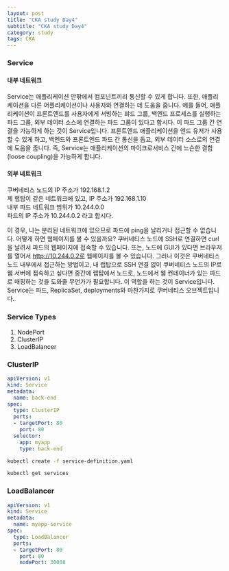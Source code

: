 ```yaml
---
layout: post
title: "CKA study Day4"
subtitle: "CKA study Day4"
category: study
tags: CKA
---
```


### Service
#### 내부 네트워크
Service는 애플리케이션 안팎에서 컴포넌트끼리 통신할 수 있게 합니다. 또한, 애플리케이션을 다른 어플리케이션이나 사용자와 연결하는 데 도움을 줍니다. 예를 들어, 애플리케이션이 프론트엔드를 사용자에게 서빙하는 퍄드 그룹, 백엔드 프로세스를 실행하는 파드 그룹, 외부 데이터 소스에 연결하는 파드 그룹이 있다고 합시다. 이 파드 그룹 간 연결을 가능하게 하는 것이 Service입니다. 프론트엔드 애플리케이션을 엔드 유저가 사용할 수 있게 하고, 백엔드와 프론트엔드 파드 간 통신을 돕고, 외부 데이터 소스로의 연결에 도움을 줍니다. 즉, Service는 애플리케이션의 마이크로서비스 간에 느슨한 결합(loose coupling)을 가능하게 합니다.

#### 외부 네트워크
쿠버네티스 노드의 IP 주소가 192.168.1.2<br>
제 랩탑이 같은 네트워크에 있고, IP 주소가 192.168.1.10<br>
내부 파드 네트워크 범위가 10.244.0.0<br>
파드의 IP 주소가 10.244.0.2 라고 합시다.<br>

이 경우, 나는 분리된 네트워크에 있으므로 파드에 ping을 날리거나 접근할 수 없습니다. 어떻게 하면 웹페이지를 볼 수 있을까요? 쿠버네티스 노드에 SSH로 연결하면 curl을 날려서 파드의 웹페이지에 접속할 수 있습니다. 또는, 노드에 GUI가 있다면 브라우저를 열어서 http://10.244.0.2로 웹페이지를 볼 수 있습니다. 그러나 이것은 쿠버네티스 노드 내부에서 접근하는 방법이고, 내 랩탑으로 SSH 연결 없이 쿠버네티스 노드의 IP로 웹 서버에 접속하고 싶다면 중간에 랩탑에서 노드로, 노드에서 웹 컨테이너가 있는 파드로 매핑하는 것을 도와줄 무언가가 필요합니다. 이 역할을 하는 것이 Service입니다. Service는 파드, ReplicaSet, deployments와 마찬가지로 쿠버네티스 오브젝트입니다.

### Service Types
1. NodePort
2. ClusterIP
3. LoadBalancer 

### ClusterIP
```yaml
apiVersion: v1
kind: Service
metadata:
  name: back-end
spec:
  type: ClusterIP
  ports:
  - targetPort: 80
    port: 80
  selector:
    app: myapp
    type: back-end
```

```bash
kubectl create -f service-definition.yaml
```

```bash
kubectl get services
```

### LoadBalancer
```yaml
apiVersion: v1
kind: Service
metadata:
  name: myapp-service
spec:
  type: LoadBalancer
  ports:
  - targetPort: 80
    port: 80
    nodePort: 30008
```
